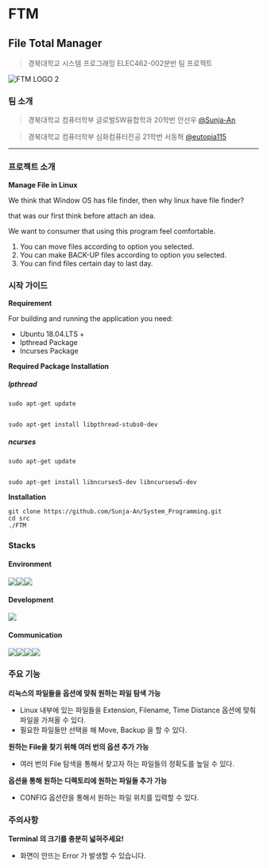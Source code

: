 # FTM
## File Total Manager
> 경북대학교 시스템 프로그래밍 ELEC462-002분반
> 팀 프로젝트


![FTM LOGO 2](https://github.com/Sunja-An/System_Programming/assets/110546006/cbf6ef6e-8a77-4603-b8e5-26295287a3e4)


### 팀 소개
> 경북대학교 컴퓨터학부 글로벌SW융합학과 20학번 안선우 [@Sunja-An](https://github.com/Sunja-An)


> 경북대학교 컴퓨터학부 심화컴퓨터전공 21학번 서동혁   [@eutopia115](https://github.com/eutopia115?tab=following)
---

### 프로젝트 소개
**Manage File in Linux**


We think that Window OS has file finder, then why linux have file finder?


that was our first think before attach an idea.


We want to consumer that using this program feel comfortable.


1. You can move files according to option you selected.
2. You can make BACK-UP files according to option you selected.
3. You can find files certain day to last day.

### 시작 가이드
**Requirement**


For building and running the application you need:

- Ubuntu 18.04.LTS +
- lpthread Package
- lncurses Package


**Required Package Installation**
##### lpthread

    sudo apt-get update
    
    
    sudo apt-get install libpthread-stubs0-dev
    
    
##### ncurses
    
    
    sudo apt-get update
    
    
    sudo apt-get install libncurses5-dev libncursesw5-dev
    
**Installation**

    git clone https://github.com/Sunja-An/System_Programming.git
    cd src
    ./FTM


### Stacks
#### Environment


<img src="https://img.shields.io/badge/linux-FCC624?style=for-the-badge&logo=linux&logoColor=black"><img src="https://img.shields.io/badge/Ubuntu-E95420?style=for-the-badge&logo=Ubuntu&logoColor=white"><img src="https://img.shields.io/badge/Visual Studio Code-007ACC?style=for-the-badge&logo=VisualStudioCode&logoColor=white">


#### Development


<img src="https://img.shields.io/badge/C-A8B9CC?style=for-the-badge&logo=C&logoColor=white">


#### Communication


<img src="https://img.shields.io/badge/github-181717?style=for-the-badge&logo=github&logoColor=white"><img src="https://img.shields.io/badge/git-F05032?style=for-the-badge&logo=git&logoColor=white"><img src="https://img.shields.io/badge/Notion-000000?style=for-the-badge&logo=Notion&logoColor=white"><img src="https://img.shields.io/badge/Discord-5865F2?style=for-the-badge&logo=Discord&logoColor=white">


### 주요 기능
**리눅스의 파일들을 옵션에 맞춰 원하는 파일 탐색 가능**
* Linux 내부에 있는 파일들을 Extension, Filename, Time Distance 옵션에 맞춰 파일을 가져올 수 있다.
* 필요한 파일들만 선택을 해 Move, Backup 을 할 수 있다.

**원하는 File을 찾기 위해 여러 번의 옵션 추가 가능**
* 여러 번의 File 탐색을 통해서 찾고자 하는 파일들의 정확도를 높일 수 있다.

**옵션을 통해 원하는 디렉토리에 원하는 파일들 추가 가능**
* CONFIG 옵션란을 통해서 원하는 파일 위치를 입력할 수 있다.

### 주의사항
**Terminal 의 크기를 충분히 넓혀주세요!**
* 화면이 안뜨는 Error 가 발생할 수 있습니다.



